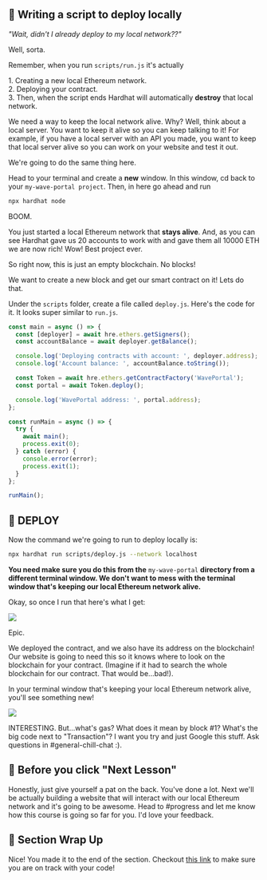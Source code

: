 👀 Writing a script to deploy locally
-------------------------------------

*"Wait, didn't I already deploy to my local network??"*

Well, sorta.

Remember, when you run `scripts/run.js` it's actually 

1\. Creating a new local Ethereum network.\
2\. Deploying your contract.\
3\. Then, when the script ends Hardhat will automatically **destroy** that local network.

We need a way to keep the local network alive. Why? Well, think about a local server. You want to keep it alive so you can keep talking to it! For example, if you have a local server with an API you made, you want to keep that local server alive so you can work on your website and test it out.

We're going to do the same thing here. 

Head to your terminal and create a **new** window. In this window, cd back to your `my-wave-portal project`. Then, in here go ahead and run

```bash
npx hardhat node
```

BOOM.

You just started a local Ethereum network that **stays alive**. And, as you can see Hardhat gave us 20 accounts to work with and gave them all 10000 ETH we are now rich! Wow! Best project ever.

So right now, this is just an empty blockchain. No blocks!

We want to create a new block and get our smart contract on it! Lets do that.

Under the `scripts` folder, create a file called `deploy.js`. Here's the code for it. It looks super similar to `run.js`.

```javascript
const main = async () => {
  const [deployer] = await hre.ethers.getSigners();
  const accountBalance = await deployer.getBalance();

  console.log('Deploying contracts with account: ', deployer.address);
  console.log('Account balance: ', accountBalance.toString());

  const Token = await hre.ethers.getContractFactory('WavePortal');
  const portal = await Token.deploy();

  console.log('WavePortal address: ', portal.address);
};

const runMain = async () => {
  try {
    await main();
    process.exit(0);
  } catch (error) {
    console.error(error);
    process.exit(1);
  }
};

runMain();
```

🎉 DEPLOY
---------

Now the command we're going to run to deploy locally is:

```bash
npx hardhat run scripts/deploy.js --network localhost
```

**You need make sure you do this from the** `my-wave-portal` **directory from a different terminal window. We don't want to mess with the terminal window that's keeping our local Ethereum network alive.**

Okay, so once I run that here's what I get:

![](https://i.imgur.com/ZXehYOk.png)

Epic. 

We deployed the contract, and we also have its address on the blockchain! Our website is going to need this so it knows where to look on the blockchain for your contract. (Imagine if it had to search the whole blockchain for our contract. That would be...bad!).

In your terminal window that's keeping your local Ethereum network alive, you'll see something new!

![](https://i.imgur.com/DmhZRJN.png)

INTERESTING. But...what's gas? What does it mean by block #1? What's the big code next to "Transaction"? I want you try and just Google this stuff. Ask questions in #general-chill-chat :).


🚨 Before you click "Next Lesson"
-------------------------------------------

Honestly, just give yourself a pat on the back. You've done a lot. Next we'll be actually building a website that will interact with our local Ethereum network and it's going to be awesome. Head to #progress and let me know how this course is going so far for you. I'd love your feedback.


🎁 Section Wrap Up
------------------

Nice! You made it to the end of the section. Checkout [this link](https://gist.github.com/adilanchian/9f745fdfa9186047e7a779c02f4bffb7) to make sure you are on track with your code!
